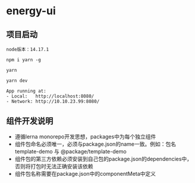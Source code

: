# energy-ui

## 项目启动

```
node版本：14.17.1

npm i yarn -g

yarn

yarn dev

App running at:
- Local:   http://localhost:8080/
- Network: http://10.10.23.99:8080/
```

## 组件开发说明

- 遵循lerna monorepo开发思想，packages中为每个独立组件
- 组件包命名必须唯一，必须与package.json的name一致。例如：包名template-demo 与 @package/template-demo
- 组件包的第三方依赖必须安装到自己包的package.json的dependencies中，否则将打包时无法正确安装该依赖
- 组件包名称需要在package.json中的componentMeta中定义
